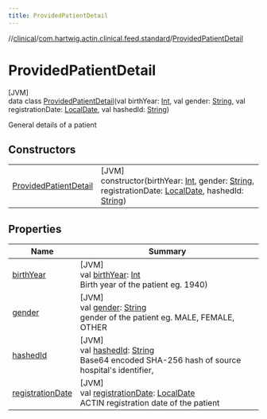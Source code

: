 ```yaml
---
title: ProvidedPatientDetail
---
```

//[clinical](../../../index.html)/[com.hartwig.actin.clinical.feed.standard](../index.html)/[ProvidedPatientDetail](index.html)



# ProvidedPatientDetail



[JVM]\
data class [ProvidedPatientDetail](index.html)(val birthYear: [Int](https://kotlinlang.org/api/latest/jvm/stdlib/kotlin/-int/index.html), val gender: [String](https://kotlinlang.org/api/latest/jvm/stdlib/kotlin/-string/index.html), val registrationDate: [LocalDate](https://docs.oracle.com/javase/8/docs/api/java/time/LocalDate.html), val hashedId: [String](https://kotlinlang.org/api/latest/jvm/stdlib/kotlin/-string/index.html))

General details of a patient



## Constructors


| | |
|---|---|
| [ProvidedPatientDetail](-provided-patient-detail.html) | [JVM]<br>constructor(birthYear: [Int](https://kotlinlang.org/api/latest/jvm/stdlib/kotlin/-int/index.html), gender: [String](https://kotlinlang.org/api/latest/jvm/stdlib/kotlin/-string/index.html), registrationDate: [LocalDate](https://docs.oracle.com/javase/8/docs/api/java/time/LocalDate.html), hashedId: [String](https://kotlinlang.org/api/latest/jvm/stdlib/kotlin/-string/index.html)) |


## Properties


| Name | Summary |
|---|---|
| [birthYear](birth-year.html) | [JVM]<br>val [birthYear](birth-year.html): [Int](https://kotlinlang.org/api/latest/jvm/stdlib/kotlin/-int/index.html)<br>Birth year of the patient eg. 1940) |
| [gender](gender.html) | [JVM]<br>val [gender](gender.html): [String](https://kotlinlang.org/api/latest/jvm/stdlib/kotlin/-string/index.html)<br>gender of the patient eg. MALE, FEMALE, OTHER |
| [hashedId](hashed-id.html) | [JVM]<br>val [hashedId](hashed-id.html): [String](https://kotlinlang.org/api/latest/jvm/stdlib/kotlin/-string/index.html)<br>Base64 encoded SHA-256 hash of source hospital's identifier, |
| [registrationDate](registration-date.html) | [JVM]<br>val [registrationDate](registration-date.html): [LocalDate](https://docs.oracle.com/javase/8/docs/api/java/time/LocalDate.html)<br>ACTIN registration date of the patient |

